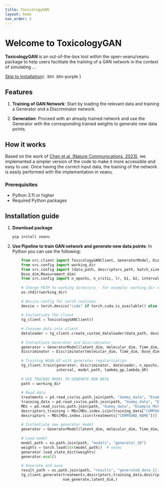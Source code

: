 ```yaml
---
title: ToxicologyGAN
layout: home
nav_order: 3
---
```


# Welcome to ToxicologyGAN

**ToxicologyGAN** is an out-of-the-box tool within the open-veanu/veanu package to help users facilitate the training of a GAN
network in the context of simulating ...

[Skip to Installation](#installation-guide){: .btn .btn-purple }

## Features

1. **Training of GAN Network**: Start by loading the relevant data and training a Generator and a Discriminator network.

2. **Generation**: Proceed with an already trained network and use the Generator with the corresponding trained weights
to generate new data points.

## How it works

Based on the work of [Chen et al. (Nature Communications, 2023)](https://www.nature.com/articles/s41467-023-42933-9), 
we implemented a simpler version of the code to make it more accessible and easy to use. Once having the correct input 
data, the training of the network is easily performed with the implementation in veanu.


### Prerequisites

- Python 3.11 or higher
- Required Python packages

## Installation guide

1. **Download package**

   ```bash
   pip install veanu
   ```
   
2. **Use Pipeline to train GAN network and generate new data points**: In Python you can use the following:
    ```python
        from src.client import ToxicologyGANClient, GeneratorModel, Discriminator
        from src.config import working_dir
        from src.config import (data_path, descriptors_path, batch_size, latent_dim, molecular_dim, Time_dim,
        Dose_dim,Measurement_dim)
        from src.config import n_epochs, n_critic, lr, b1, b2, interval, model_path, lambda_gp, lambda_GR, num_generate
        
        # Change PATH to working directory - for example: working_dir = Path(__file__).parents[2] / r'toxicologygan'
        os.chdir(working_dir)
        
        # Device config for torch routines
        device = torch.device("cuda" if torch.cuda.is_available() else "cpu")
        
        # Instantiate the client
        tg_client = ToxicologyGANClient()
        
        # Consume data into client
        dataloader = tg_client.create_custom_dataloader(data_path, descriptors_path, batch_size, device)
        
        # Instantiate Generator and Discriminator
        generator = GeneratorModel(latent_dim, molecular_dim, Time_dim, Dose_dim, Measurement_dim).to(device)
        discriminator = Discriminator(molecular_dim, Time_dim, Dose_dim, Measurement_dim).to(device)
        
        # Training WGAN-GP with generator regularization
        tg_client.train(generator, discriminator, dataloader, n_epochs, n_critic, latent_dim, device, lr, b1, b2, 
                        interval, model_path, lambda_gp,lambda_GR)
        
        # USE TRAINED MODEL TO GENERATE NEW DATA
        path = working_dir
        
        # Read data
        treatments = pd.read_csv(os.path.join(path, "dummy_data", "Example_Treatments_test.tsv"), sep="\t")
        training_data = pd.read_csv(os.path.join(path, "dummy_data", "Example_Data_training.tsv"), sep="\t")  ### this file should store all the training data used for the pretrained model
        MDs = pd.read_csv(os.path.join(path, "dummy_data", "Example_MolecularDescriptors.tsv"),index_col=0, sep="\t")
        descriptors_training = MDs[MDs.index.isin(training_data["COMPOUND_NAME"])]
        descriptors = MDs[MDs.index.isin(treatments["COMPOUND_NAME"])]
        
        # Instantiate new generator model
        generator = GeneratorModel(latent_dim, molecular_dim, Time_dim, Dose_dim, Measurement_dim).to(device)
        
        # Load model
        model_path = os.path.join(path, "models", "generator_10")
        weights = torch.load(str(model_path))  # nosec
        generator.load_state_dict(weights)
        generator.eval()
        
        # Generate and save
        result_path = os.path.join(path, "results", "generated_data_{}.tsv".format(num_generate))
        tg_client.generate(treatments,descriptors,training_data,descriptors_training,result_path,generator,device,
                           num_generate,latent_dim,)
    ```
